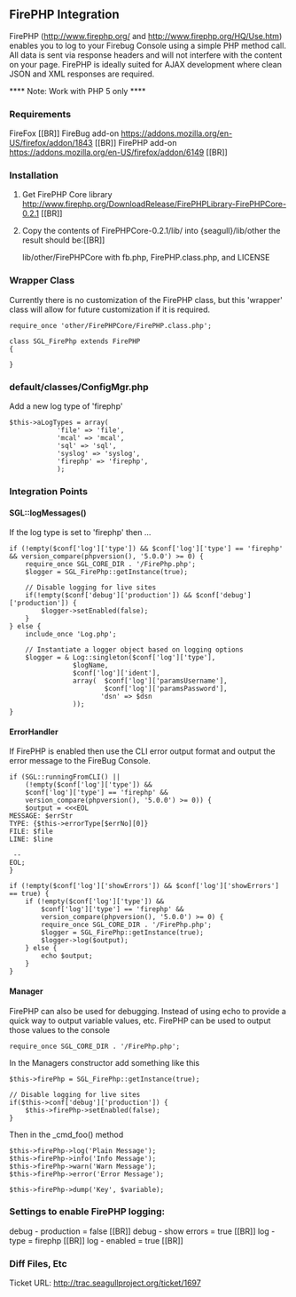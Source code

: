 <!-- Name: Integration/FirePHP -->
<!-- Version: 5 -->
<!-- Last-Modified: 2009/06/18 18:39:09 -->
<!-- Author: malber -->
## FirePHP Integration
FirePHP (http://www.firephp.org/ and http://www.firephp.org/HQ/Use.htm) enables you to log to your Firebug Console using a simple PHP method call. All data is sent via response headers and will not interfere with the content on your page. FirePHP is ideally suited for AJAX development where clean JSON and XML responses are required. 

**** Note: Work with PHP 5 only ****
 
### Requirements
 
FireFox [[BR]]
FireBug add-on https://addons.mozilla.org/en-US/firefox/addon/1843 [[BR]]
FirePHP add-on https://addons.mozilla.org/en-US/firefox/addon/6149 [[BR]]

### Installation
 1. Get FirePHP Core library http://www.firephp.org/DownloadRelease/FirePHPLibrary-FirePHPCore-0.2.1 [[BR]]
 1. Copy the contents of FirePHPCore-0.2.1/lib/ into {seagull}/lib/other the result should be:[[BR]]


    lib/other/FirePHPCore with fb.php, FirePHP.class.php, and LICENSE

### Wrapper Class
Currently there is no customization of the FirePHP class, but this 'wrapper' class will allow for future customization if it is required. 

    require_once 'other/FirePHPCore/FirePHP.class.php';
    
    class SGL_FirePhp extends FirePHP 
    {
        
    }

### default/classes/ConfigMgr.php
Add a new log type of 'firephp'

    $this->aLogTypes = array(
                'file' => 'file',
                'mcal' => 'mcal',
                'sql' => 'sql',
                'syslog' => 'syslog',
                'firephp' => 'firephp',
                );

### Integration Points
#### SGL::logMessages()
If the log type is set to 'firephp' then ...

    if (!empty($conf['log']['type']) && $conf['log']['type'] == 'firephp' && version_compare(phpversion(), '5.0.0') >= 0) {
        require_once SGL_CORE_DIR . '/FirePhp.php';
        $logger = SGL_FirePhp::getInstance(true);
                
        // Disable logging for live sites
        if(!empty($conf['debug']['production']) && $conf['debug']['production']) {
            $logger->setEnabled(false);
        }            
    } else {
        include_once 'Log.php';
                
        // Instantiate a logger object based on logging options
        $logger = & Log::singleton($conf['log']['type'],
                    $logName,
                    $conf['log']['ident'],
                    array(  $conf['log']['paramsUsername'],
                            $conf['log']['paramsPassword'],
                           'dsn' => $dsn
                    ));
    }

#### ErrorHandler
If FirePHP is enabled then use the CLI error output format and output the error message to the FireBug Console.

    if (SGL::runningFromCLI() || 
        (!empty($conf['log']['type']) && 
        $conf['log']['type'] == 'firephp' && 
        version_compare(phpversion(), '5.0.0') >= 0)) {
        $output = <<<EOL
    MESSAGE: $errStr
    TYPE: {$this->errorType[$errNo][0]}
    FILE: $file
    LINE: $line
    
     --
    EOL;
    }
    
    if (!empty($conf['log']['showErrors']) && $conf['log']['showErrors'] == true) {
        if (!empty($conf['log']['type']) && 
            $conf['log']['type'] == 'firephp' && 
            version_compare(phpversion(), '5.0.0') >= 0) {
            require_once SGL_CORE_DIR . '/FirePhp.php';
            $logger = SGL_FirePhp::getInstance(true);
            $logger->log($output);
        } else {
            echo $output;
        }
    }

#### Manager
FirePHP can also be used for debugging. Instead of using echo to provide a quick way to output variable values, etc. FirePHP can be used to output those values to the console 

    require_once SGL_CORE_DIR . '/FirePhp.php';

In the Managers constructor add something like this

    $this->firePhp = SGL_FirePhp::getInstance(true);
    
    // Disable logging for live sites
    if($this->conf['debug']['production']) {
        $this->firePhp->setEnabled(false);
    }

Then in the _cmd_foo() method

    $this->firePhp->log('Plain Message');
    $this->firePhp->info('Info Message');
    $this->firePhp->warn('Warn Message');
    $this->firePhp->error('Error Message');
    
    $this->firePhp->dump('Key', $variable);

### Settings to enable FirePHP logging:
debug - production = false [[BR]]
debug - show errors = true [[BR]]
log - type = firephp [[BR]]
log - enabled = true [[BR]]

### Diff Files, Etc
Ticket URL: http://trac.seagullproject.org/ticket/1697
